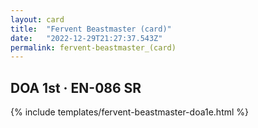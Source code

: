 ```yaml
---
layout: card
title:  "Fervent Beastmaster (card)"
date:   "2022-12-29T21:27:37.543Z"
permalink: fervent-beastmaster_(card)
---
```


## DOA 1st &middot; EN-086 SR

{% include templates/fervent-beastmaster-doa1e.html %}

